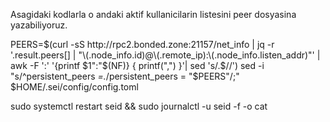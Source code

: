 Asagidaki kodlarla o andaki aktif kullanicilarin listesini peer dosyasina yazabiliyoruz.

PEERS=$(curl -sS http://rpc2.bonded.zone:21157/net_info | jq -r '.result.peers[] | "\(.node_info.id)@\(.remote_ip):\(.node_info.listen_addr)"' | awk -F ':' '{printf $1":"$(NF)} { printf(",") }'| sed 's/.$//')
sed -i "s/^persistent_peers *=.*/persistent_peers = \"$PEERS\"/;" $HOME/.sei/config/config.toml

sudo systemctl restart seid && sudo journalctl -u seid -f -o cat
